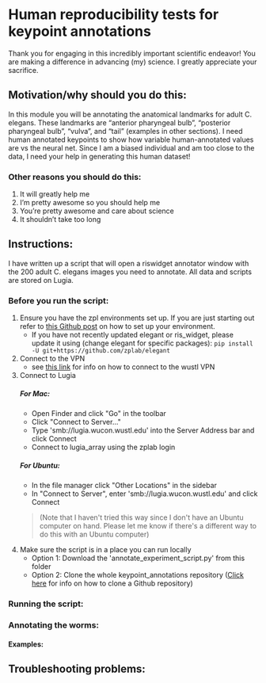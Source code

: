 # Human reproducibility tests for keypoint annotations

Thank you for engaging in this incredibly important scientific endeavor! You are making a difference in advancing (my) science. I greatly appreciate your sacrifice.

## Motivation/why should you do this:

In this module you will be annotating the anatomical landmarks for adult C. elegans. These landmarks are “anterior pharyngeal bulb”, “posterior pharyngeal bulb”, “vulva”, and “tail” (examples in other sections). I need human annotated keypoints to show how variable human-annotated values are vs the neural net. Since I am a biased individual and am too close to the data, I need your help in generating this human dataset! 

###  Other reasons you should do this:
  1.	It will greatly help me
  2.	I’m pretty awesome so you should help me
  3.	You’re pretty awesome and care about science
  4.	It shouldn’t take too long

## Instructions:
I have written up a script that will open a riswidget annotator window with the 200 adult C. elegans images you need to annotate. All data and scripts are stored on Lugia.

###  Before you run the script:
1.	Ensure you have the zpl environments set up. If you are just starting out refer to [this Github post](https://github.com/zplab/protocols/blob/master/computer%20protocols/zplab%20Python%20Environment.md) on how to set up your environment.
    - If you have not recently updated elegant or ris_widget, please update it using (change elegant for specific packages): 
    ```pip install -U git+https://github.com/zplab/elegant```
2.	Connect to the VPN
    - see [this link](https://it.wustl.edu/items/connect/) for info on how to connect to the wustl VPN
3.  Connect to Lugia
    ##### For Mac:
    - Open Finder and click "Go" in the toolbar
    - Click "Connect to Server..."
    - Type 'smb://lugia.wucon.wustl.edu' into the Server Address bar and click Connect
    - Connect to lugia_array using the zplab login
    ##### For Ubuntu:
    - In the file manager click "Other Locations" in the sidebar
    - In "Connect to Server", enter 'smb://lugia.wucon.wustl.edu' and click Connect
    >(Note that I haven't tried this way since I don't have an Ubuntu computer on hand. Please let me know if there's a different way to do this with an Ubuntu computer)
4.  Make sure the script is in a place you can run locally
    - Option 1: Download the 'annotate_experiment_script.py' from this folder
    - Option 2: Clone the whole keypoint_annotations repository ([Click here](https://docs.github.com/en/enterprise/2.13/user/articles/cloning-a-repository) for info on how to clone a Github repository)
    
### Running the script:

### Annotating the worms:
#### Examples:

## Troubleshooting problems:

